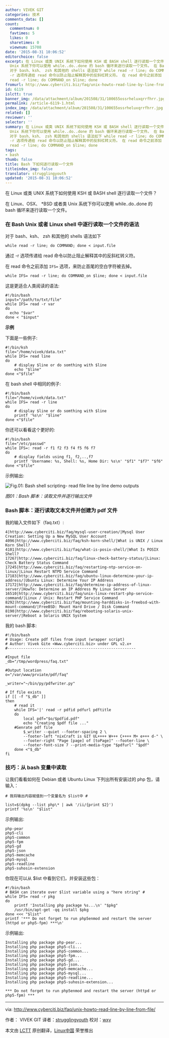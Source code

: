```yaml
---
author: VIVEK GIT
categories: 技术
comments_data: []
count:
  commentnum: 0
  favtimes: 5
  likes: 0
  sharetimes: 0
  viewnum: 15708
date: '2015-08-31 10:06:52'
editorchoice: false
excerpt: 在 Linux 或类 UNIX 系统下如何使用 KSH 或 BASH shell 逐行读取一个文件？ 在 Linux、OSX、 *BSD 或者类
  Unix 系统下你可以使用 ​​while..do..done 的 bash 循环来逐行读取一个文件。 在 Bash Unix 或者 Linux shell 中逐行读取一个文件的语法
  对于 bash、ksh、 zsh 和其他的 shells 语法如下 while read -r line; do COMMAND; done  input.file  通过
  -r 选项传递给 read 命令以防止阻止解释其中的反斜杠转义符。 在 read 命令之前添加 IFS= 选项，来防止首尾的空白字符被去掉。 while IFS=
  read -r line; do COMMAND_on $line; done
fromurl: http://www.cyberciti.biz/faq/unix-howto-read-line-by-line-from-file/
id: 6119
islctt: true
banner_img: /data/attachment/album/201508/31/100655ossrheluxqrrfhrr.jpg
permalink: /article-6119-1.html
index_img: /data/attachment/album/201508/31/100655ossrheluxqrrfhrr.jpg.thumb.jpg
related: []
reviewer: ''
selector: ''
summary: 在 Linux 或类 UNIX 系统下如何使用 KSH 或 BASH shell 逐行读取一个文件？ 在 Linux、OSX、 *BSD 或者类
  Unix 系统下你可以使用 ​​while..do..done 的 bash 循环来逐行读取一个文件。 在 Bash Unix 或者 Linux shell 中逐行读取一个文件的语法
  对于 bash、ksh、 zsh 和其他的 shells 语法如下 while read -r line; do COMMAND; done  input.file  通过
  -r 选项传递给 read 命令以防止阻止解释其中的反斜杠转义符。 在 read 命令之前添加 IFS= 选项，来防止首尾的空白字符被去掉。 while IFS=
  read -r line; do COMMAND_on $line; done
tags:
- bash
thumb: false
title: Bash 下如何逐行读取一个文件
titleindex_img: false
translator: strugglingyouth
updated: '2015-08-31 10:06:52'
---
```


在 Linux 或类 UNIX 系统下如何使用 KSH 或 BASH shell 逐行读取一个文件？


在 Linux、OSX、 \*BSD 或者类 Unix 系统下你可以使用 ​​while..do..done 的 bash 循环来逐行读取一个文件。


### 在 Bash Unix 或者 Linux shell 中逐行读取一个文件的语法


对于 bash、ksh、 zsh 和其他的 shells 语法如下



```
while read -r line; do COMMAND; done < input.file

```

通过 -r 选项传递给 read 命令以防止阻止解释其中的反斜杠转义符。


在 read 命令之前添加 `IFS=` 选项，来防止首尾的空白字符被去掉。



```
while IFS= read -r line; do COMMAND_on $line; done < input.file

```

这是更适合人类阅读的语法:



```
#!/bin/bash
input="/path/to/txt/file"
while IFS= read -r var
do
  echo "$var"
done < "$input"

```

**示例**


下面是一些例子:



```
#!/bin/ksh
file="/home/vivek/data.txt"
while IFS= read line
do
    # display $line or do somthing with $line
    echo "$line"
done <"$file"

```

在 bash shell 中相同的例子:



```
#!/bin/bash
file="/home/vivek/data.txt"
while IFS= read -r line
do
    # display $line or do somthing with $line
    printf '%s\n' "$line"
done <"$file"

```

你还可以看看这个更好的:



```
#!/bin/bash
file="/etc/passwd"
while IFS=: read -r f1 f2 f3 f4 f5 f6 f7
do
    # display fields using f1, f2,..,f7
    printf 'Username: %s, Shell: %s, Home Dir: %s\n' "$f1" "$f7" "$f6"
done <"$file"

```

示例输出:


![Fig.01: Bash shell scripting- read file line by line demo outputs](/data/attachment/album/201508/31/100655ossrheluxqrrfhrr.jpg)


*图01：Bash 脚本：读取文件并逐行输出文件*


### Bash 脚本：逐行读取文本文件并创建为 pdf 文件


我的输入文件如下（faq.txt）:



```
4|http://www.cyberciti.biz/faq/mysql-user-creation/|Mysql User Creation: Setting Up a New MySQL User Account
4096|http://www.cyberciti.biz/faq/ksh-korn-shell/|What is UNIX / Linux Korn Shell?
4101|http://www.cyberciti.biz/faq/what-is-posix-shell/|What Is POSIX Shell?
17267|http://www.cyberciti.biz/faq/linux-check-battery-status/|Linux: Check Battery Status Command
17245|http://www.cyberciti.biz/faq/restarting-ntp-service-on-linux/|Linux Restart NTPD Service Command
17183|http://www.cyberciti.biz/faq/ubuntu-linux-determine-your-ip-address/|Ubuntu Linux: Determine Your IP Address
17172|http://www.cyberciti.biz/faq/determine-ip-address-of-linux-server/|HowTo: Determine an IP Address My Linux Server
16510|http://www.cyberciti.biz/faq/unix-linux-restart-php-service-command/|Linux / Unix: Restart PHP Service Command
8292|http://www.cyberciti.biz/faq/mounting-harddisks-in-freebsd-with-mount-command/|FreeBSD: Mount Hard Drive / Disk Command
8190|http://www.cyberciti.biz/faq/rebooting-solaris-unix-server/|Reboot a Solaris UNIX System

```

我的 bash 脚本:



```
#!/bin/bash
# Usage: Create pdf files from input (wrapper script)
# Author: Vivek Gite <Www.cyberciti.biz> under GPL v2.x+
#---------------------------------------------------------

#Input file
_db="/tmp/wordpress/faq.txt"

#Output location
o="/var/www/prviate/pdf/faq"

_writer="~/bin/py/pdfwriter.py"

# If file exists 
if [[ -f "$_db" ]]
then
    # read it
    while IFS='|' read -r pdfid pdfurl pdftitle
    do
        local pdf="$o/$pdfid.pdf"
        echo "Creating $pdf file ..."
    #Genrate pdf file
        $_writer --quiet --footer-spacing 2 \
        --footer-left "nixCraft is GIT UL++++ W+++ C++++ M+ e+++ d-" \
        --footer-right "Page [page] of [toPage]" --footer-line \
        --footer-font-size 7 --print-media-type "$pdfurl" "$pdf"
    done <"$_db"
fi

```

### 技巧：从 bash 变量中读取


让我们看看如何在 Debian 或者 Ubuntu Linux 下列出所有安装过的 php 包，请输入：



```
# 我将输出内容赋值到一个变量名为 $list中 #

list=$(dpkg --list php\* | awk '/ii/{print $2}')
printf '%s\n' "$list"

```

示例输出:



```
php-pear
php5-cli
php5-common
php5-fpm
php5-gd
php5-json
php5-memcache
php5-mysql
php5-readline
php5-suhosin-extension

```

你现在可以从 $list 中看到它们，并安装这些包：



```
#!/bin/bash
# BASH can iterate over $list variable using a "here string" #
while IFS= read -r pkg
do
    printf 'Installing php package %s...\n' "$pkg"
    /usr/bin/apt-get -qq install $pkg
done <<< "$list"
printf '*** Do not forget to run php5enmod and restart the server (httpd or php5-fpm) ***\n'

```

示例输出:



```
Installing php package php-pear...
Installing php package php5-cli...
Installing php package php5-common...
Installing php package php5-fpm...
Installing php package php5-gd...
Installing php package php5-json...
Installing php package php5-memcache...
Installing php package php5-mysql...
Installing php package php5-readline...
Installing php package php5-suhosin-extension...

*** Do not forget to run php5enmod and restart the server (httpd or php5-fpm) ***

```



---


via: <http://www.cyberciti.biz/faq/unix-howto-read-line-by-line-from-file/>


作者： VIVEK GIT 译者：[strugglingyouth](https://github.com/strugglingyouth) 校对：[wxy](https://github.com/wxy)


本文由 [LCTT](https://github.com/LCTT/TranslateProject) 原创翻译，[Linux中国](https://linux.cn/) 荣誉推出
